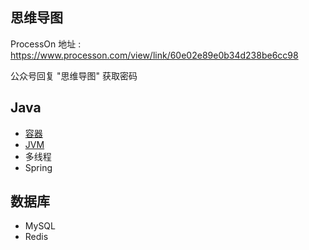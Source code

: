 
## 思维导图

 ProcessOn 地址 : https://www.processon.com/view/link/60e02e89e0b34d238be6cc98
 
 公众号回复 "思维导图" 获取密码

## Java

 - [容器](https://github.com/logerJava/loger/blob/main/notes/Java%E5%AE%B9%E5%99%A8.md)
 - [JVM](https://github.com/logerJava/loger/blob/main/notes/JVM.md)
 - 多线程
 - Spring

## 数据库

 - MySQL
 - Redis



